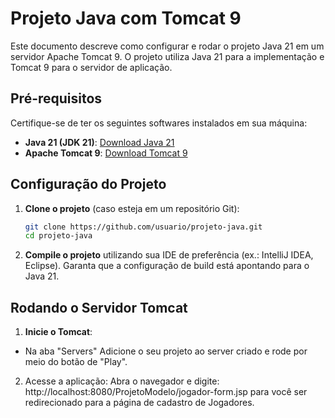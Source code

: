 # Projeto Java com Tomcat 9

Este documento descreve como configurar e rodar o projeto Java 21 em um servidor Apache Tomcat 9. O projeto utiliza Java 21 para a implementação e Tomcat 9 para o servidor de aplicação.

## Pré-requisitos

Certifique-se de ter os seguintes softwares instalados em sua máquina:

- **Java 21 (JDK 21)**: [Download Java 21](https://www.oracle.com/java/technologies/javase/jdk21-archive-downloads.html)
- **Apache Tomcat 9**: [Download Tomcat 9](https://tomcat.apache.org/download-90.cgi)

## Configuração do Projeto

1. **Clone o projeto** (caso esteja em um repositório Git):
   ```bash
   git clone https://github.com/usuario/projeto-java.git
   cd projeto-java

2. **Compile o projeto** utilizando sua IDE de preferência (ex.: IntelliJ IDEA, Eclipse). Garanta que a configuração de build está apontando para o Java 21.

## Rodando o Servidor Tomcat

1. **Inicie o Tomcat**:
- Na aba "Servers" Adicione o seu projeto ao server criado e rode por meio do botão de "Play".

2. Acesse a aplicação: Abra o navegador e digite:
http://localhost:8080/ProjetoModelo/jogador-form.jsp 
para você ser redirecionado para a página de cadastro de Jogadores.

